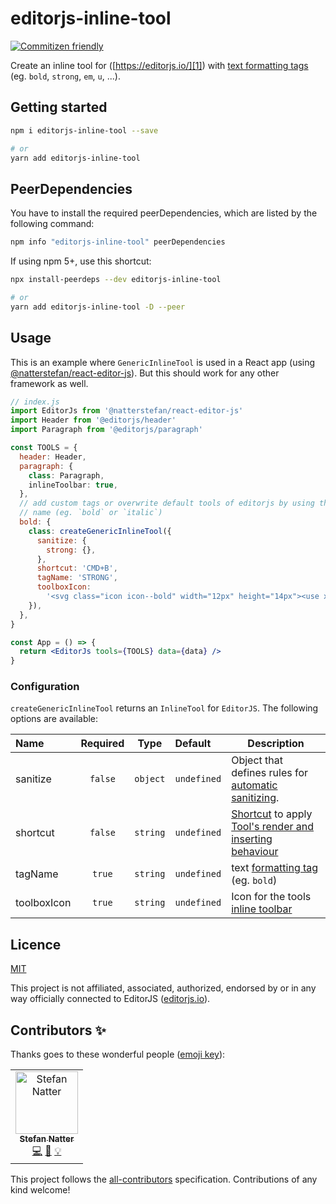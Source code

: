 # editorjs-inline-tool

[![Commitizen friendly](https://img.shields.io/badge/commitizen-friendly-brightgreen.svg)](http://commitizen.github.io/cz-cli/)

Create an inline tool for ([https://editorjs.io/][1]) with [text formatting tags](https://www.w3schools.com/html/html_formatting.asp)
(eg. `bold`, `strong`, `em`, `u`, ...).

## Getting started

```sh
npm i editorjs-inline-tool --save

# or
yarn add editorjs-inline-tool
```

## PeerDependencies

You have to install the required peerDependencies, which are listed by the
following command:

```sh
npm info "editorjs-inline-tool" peerDependencies
```

If using npm 5+, use this shortcut:

```sh
npx install-peerdeps --dev editorjs-inline-tool

# or
yarn add editorjs-inline-tool -D --peer
```

## Usage

This is an example where `GenericInlineTool` is used in a React app (using
[@natterstefan/react-editor-js](https://www.npmjs.com/package/@natterstefan/react-editor-js)).
But this should work for any other framework as well.

```jsx
// index.js
import EditorJs from '@natterstefan/react-editor-js'
import Header from '@editorjs/header'
import Paragraph from '@editorjs/paragraph'

const TOOLS = {
  header: Header,
  paragraph: {
    class: Paragraph,
    inlineToolbar: true,
  },
  // add custom tags or overwrite default tools of editorjs by using the same
  // name (eg. `bold` or `italic`)
  bold: {
    class: createGenericInlineTool({
      sanitize: {
        strong: {},
      },
      shortcut: 'CMD+B',
      tagName: 'STRONG',
      toolboxIcon:
        '<svg class="icon icon--bold" width="12px" height="14px"><use xmlns:xlink="http://www.w3.org/1999/xlink" xlink:href="#bold"></use></svg>',
    }),
  },
}

const App = () => {
  return <EditorJs tools={TOOLS} data={data} />
}
```

### Configuration

`createGenericInlineTool` returns an `InlineTool` for `EditorJS`. The following
options are available:

| Name        | Required |   Type   | Default     | Description                                                                                                                                        |
| :---------- | :------: | :------: | :---------- | -------------------------------------------------------------------------------------------------------------------------------------------------- |
| sanitize    | `false`  | `object` | `undefined` | Object that defines rules for [automatic sanitizing](https://editorjs.io/tools-api#sanitize).                                                      |
| shortcut    | `false`  | `string` | `undefined` | [Shortcut](https://github.com/codex-team/codex.shortcuts) to apply [Tool's render and inserting behaviour](https://editorjs.io/tools-api#shortcut) |
| tagName     |  `true`  | `string` | `undefined` | text [formatting tag](https://www.w3schools.com/html/html_formatting.asp) (eg. `bold`)                                                             |
| toolboxIcon |  `true`  | `string` | `undefined` | Icon for the tools [inline toolbar](https://editorjs.io/inline-tools-api-1#render)                                                                 |

## Licence

[MIT](LICENCE)

This project is not affiliated, associated, authorized, endorsed by or in any
way officially connected to EditorJS ([editorjs.io](https://editorjs.io/)).

## Contributors ✨

Thanks goes to these wonderful people ([emoji key](https://allcontributors.org/docs/en/emoji-key)):

<!-- ALL-CONTRIBUTORS-LIST:START - Do not remove or modify this section -->
<!-- prettier-ignore-start -->
<!-- markdownlint-disable -->
<table>
  <tr>
    <td align="center"><a href="http://twitter.com/natterstefan"><img src="https://avatars2.githubusercontent.com/u/1043668?v=4" width="100px;" alt="Stefan Natter"/><br /><sub><b>Stefan Natter</b></sub></a><br /><a href="https://github.com/natterstefan/editorjs-inline-tool/commits?author=natterstefan" title="Code">💻</a> <a href="https://github.com/natterstefan/editorjs-inline-tool/commits?author=natterstefan" title="Documentation">📖</a> <a href="#example-natterstefan" title="Examples">💡</a></td>
  </tr>
</table>

<!-- markdownlint-enable -->
<!-- prettier-ignore-end -->

<!-- ALL-CONTRIBUTORS-LIST:END -->

This project follows the [all-contributors](https://github.com/all-contributors/all-contributors) specification. Contributions of any kind welcome!

[1]: https://editorjs.io/
